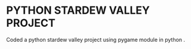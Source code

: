 # PYTHON STARDEW VALLEY PROJECT

Coded a python stardew valley project using pygame module in python . 


